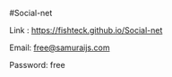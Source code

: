 #Social-net

Link : https://fishteck.github.io/Social-net

Email: free@samuraijs.com

Password: free
